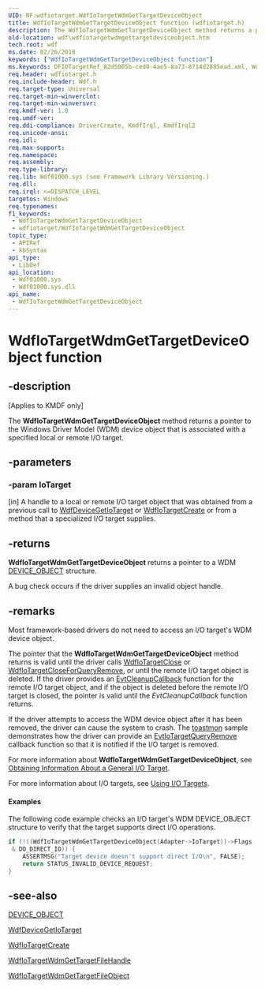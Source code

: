 ```yaml
---
UID: NF:wdfiotarget.WdfIoTargetWdmGetTargetDeviceObject
title: WdfIoTargetWdmGetTargetDeviceObject function (wdfiotarget.h)
description: The WdfIoTargetWdmGetTargetDeviceObject method returns a pointer to the Windows Driver Model (WDM) device object that is associated with a specified local or remote I/O target.
old-location: wdf\wdfiotargetwdmgettargetdeviceobject.htm
tech.root: wdf
ms.date: 02/26/2018
keywords: ["WdfIoTargetWdmGetTargetDeviceObject function"]
ms.keywords: DFIOTargetRef_82d5005b-ced0-4ae5-8a73-8714d2895ead.xml, WdfIoTargetWdmGetTargetDeviceObject, WdfIoTargetWdmGetTargetDeviceObject method, kmdf.wdfiotargetwdmgettargetdeviceobject, wdf.wdfiotargetwdmgettargetdeviceobject, wdfiotarget/WdfIoTargetWdmGetTargetDeviceObject
req.header: wdfiotarget.h
req.include-header: Wdf.h
req.target-type: Universal
req.target-min-winverclnt: 
req.target-min-winversvr: 
req.kmdf-ver: 1.0
req.umdf-ver: 
req.ddi-compliance: DriverCreate, KmdfIrql, KmdfIrql2
req.unicode-ansi: 
req.idl: 
req.max-support: 
req.namespace: 
req.assembly: 
req.type-library: 
req.lib: Wdf01000.sys (see Framework Library Versioning.)
req.dll: 
req.irql: <=DISPATCH_LEVEL
targetos: Windows
req.typenames: 
f1_keywords:
 - WdfIoTargetWdmGetTargetDeviceObject
 - wdfiotarget/WdfIoTargetWdmGetTargetDeviceObject
topic_type:
 - APIRef
 - kbSyntax
api_type:
 - LibDef
api_location:
 - Wdf01000.sys
 - Wdf01000.sys.dll
api_name:
 - WdfIoTargetWdmGetTargetDeviceObject
---
```


# WdfIoTargetWdmGetTargetDeviceObject function


## -description

<p class="CCE_Message">[Applies to KMDF only]</p>

The <b>WdfIoTargetWdmGetTargetDeviceObject</b> method returns a pointer to the Windows Driver Model (WDM) device object that is associated with a specified local or remote I/O target.

## -parameters

### -param IoTarget 

[in]
A handle to a local or remote I/O target object that was obtained from a previous call to <a href="/windows-hardware/drivers/ddi/wdfdevice/nf-wdfdevice-wdfdevicegetiotarget">WdfDeviceGetIoTarget</a> or <a href="/windows-hardware/drivers/ddi/wdfiotarget/nf-wdfiotarget-wdfiotargetcreate">WdfIoTargetCreate</a> or from a method that a specialized I/O target supplies.

## -returns

<b>WdfIoTargetWdmGetTargetDeviceObject</b> returns a pointer to a WDM <a href="/windows-hardware/drivers/ddi/wdm/ns-wdm-_device_object">DEVICE_OBJECT</a> structure.

A bug check occurs if the driver supplies an invalid object handle.

## -remarks

Most framework-based drivers do not need to access an I/O target's WDM device object.

The pointer that the <b>WdfIoTargetWdmGetTargetDeviceObject</b> method returns is valid until the driver calls <a href="/windows-hardware/drivers/ddi/wdfiotarget/nf-wdfiotarget-wdfiotargetclose">WdfIoTargetClose</a> or <a href="/windows-hardware/drivers/ddi/wdfiotarget/nf-wdfiotarget-wdfiotargetcloseforqueryremove">WdfIoTargetCloseForQueryRemove</a>, or until the remote I/O target object is deleted. If the driver provides an <a href="/windows-hardware/drivers/ddi/wdfobject/nc-wdfobject-evt_wdf_object_context_cleanup">EvtCleanupCallback</a> function for the remote I/O target object, and if the object is deleted before the remote I/O target is closed, the pointer is valid until the <i>EvtCleanupCallback</i> function returns.

If the driver attempts to access the WDM device object after it has been removed, the driver can cause the system to crash.  The <a href="/samples/browse/?redirectedfrom=MSDN-samples">toastmon</a> sample demonstrates how the driver can provide an <a href="/windows-hardware/drivers/ddi/wdfiotarget/nc-wdfiotarget-evt_wdf_io_target_query_remove">EvtIoTargetQueryRemove</a> callback function so that it is notified if the I/O target is removed.

For more information about <b>WdfIoTargetWdmGetTargetDeviceObject</b>, see <a href="/windows-hardware/drivers/wdf/obtaining-information-about-a-general-i-o-target">Obtaining Information About a General I/O Target</a>. 

For more information about I/O targets, see <a href="/windows-hardware/drivers/wdf/using-i-o-targets">Using I/O Targets</a>.


#### Examples

The following code example checks an I/O target's WDM DEVICE_OBJECT structure to verify that the target supports direct I/O operations.

```cpp
if (!((WdfIoTargetWdmGetTargetDeviceObject(Adapter->IoTarget))->Flags
 & DO_DIRECT_IO)) {
    ASSERTMSG("Target device doesn't support direct I/O\n", FALSE);
    return STATUS_INVALID_DEVICE_REQUEST;
}
```

## -see-also

<a href="/windows-hardware/drivers/ddi/wdm/ns-wdm-_device_object">DEVICE_OBJECT</a>



<a href="/windows-hardware/drivers/ddi/wdfdevice/nf-wdfdevice-wdfdevicegetiotarget">WdfDeviceGetIoTarget</a>



<a href="/windows-hardware/drivers/ddi/wdfiotarget/nf-wdfiotarget-wdfiotargetcreate">WdfIoTargetCreate</a>



<a href="/windows-hardware/drivers/ddi/wdfiotarget/nf-wdfiotarget-wdfiotargetwdmgettargetfilehandle">WdfIoTargetWdmGetTargetFileHandle</a>



<a href="/windows-hardware/drivers/ddi/wdfiotarget/nf-wdfiotarget-wdfiotargetwdmgettargetfileobject">WdfIoTargetWdmGetTargetFileObject</a>
